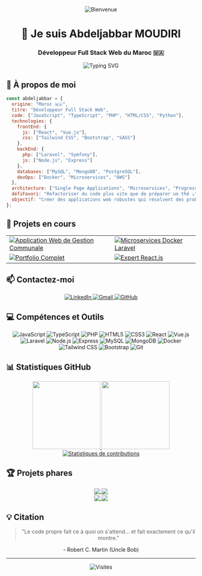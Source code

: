 <div align="center">
  <img src="https://raw.githubusercontent.com/BrunnerLivio/brunnerlivio/master/images/welcome.png" alt="Bienvenue" />
  <h1>👋 Je suis Abdeljabbar MOUDIRI</h1>
  <h3>Développeur Full Stack Web du Maroc 🇲🇦</h3>
</div>

<p align="center">
  <img src="https://readme-typing-svg.herokuapp.com?font=Fira+Code&weight=600&size=24&pause=1000&color=6C33F7&center=true&width=500&lines=Bienvenue+dans+mon+univers+digital+!;Développeur+Full+Stack+Web;Passionné+par+les+technologies+modernes;Créateur+de+solutions+innovantes" alt="Typing SVG" />
</p>

## 🚀 À propos de moi

```javascript
const abdeljabbar = {
  origine: "Maroc 🇲🇦",
  titre: "Développeur Full Stack Web",
  code: ["JavaScript", "TypeScript", "PHP", "HTML/CSS", "Python"],
  technologies: {
    frontEnd: {
      js: ["React", "Vue.js"],
      css: ["Tailwind CSS", "Bootstrap", "SASS"]
    },
    backEnd: {
      php: ["Laravel", "Symfony"],
      js: ["Node.js", "Express"]
    },
    databases: ["MySQL", "MongoDB", "PostgreSQL"],
    devOps: ["Docker", "Microservices", "AWS"]
  },
  architecture: ["Single Page Applications", "Microservices", "Progressive Web Apps"],
  défiFavori: "Refactoriser du code plus vite que de préparer un thé ☕",
  objectif: "Créer des applications web robustes qui résolvent des problèmes réels"
};
```

## 🌱 Projets en cours

<div align="center">
  <table>
    <tr>
      <td>
        <a href="#">
          <img src="https://img.shields.io/badge/Application%20Web%20de%20Gestion%20Communale-4285F4?style=for-the-badge&logo=google-chrome&logoColor=white" alt="Application Web de Gestion Communale" />
        </a>
      </td>
      <td>
        <a href="#">
          <img src="https://img.shields.io/badge/Microservices%20Docker%20Laravel-FF6C37?style=for-the-badge&logo=docker&logoColor=white" alt="Microservices Docker Laravel" />
        </a>
      </td>
    </tr>
    <tr>
      <td>
        <a href="https://Abdelmoudiri.github.io/MOUDIRI_Abdeljabbar_Portfolio/">
          <img src="https://img.shields.io/badge/Portfolio%20Complet-0A0A0A?style=for-the-badge&logo=dev.to&logoColor=white" alt="Portfolio Complet" />
        </a>
      </td>
      <td>
        <a href="#">
          <img src="https://img.shields.io/badge/Expert%20React.js-61DAFB?style=for-the-badge&logo=react&logoColor=black" alt="Expert React.js" />
        </a>
      </td>
    </tr>
  </table>
</div>

## 📫 Contactez-moi

<div align="center">
  <a href="https://www.linkedin.com/in/abdeljabbar-moudiri">
    <img src="https://img.shields.io/badge/LinkedIn-0077B5?style=for-the-badge&logo=linkedin&logoColor=white" alt="LinkedIn" />
  </a>
  <a href="mailto:abdeljabbarmoudiri17@gmail.com">
    <img src="https://img.shields.io/badge/Gmail-D14836?style=for-the-badge&logo=gmail&logoColor=white" alt="Gmail" />
  </a>
  <a href="https://github.com/Abdelmoudiri">
    <img src="https://img.shields.io/badge/GitHub-100000?style=for-the-badge&logo=github&logoColor=white" alt="GitHub" />
  </a>
</div>

## 💻 Compétences et Outils

<div align="center">
  <img src="https://img.shields.io/badge/JavaScript-F7DF1E?style=for-the-badge&logo=javascript&logoColor=black" alt="JavaScript" />
  <img src="https://img.shields.io/badge/TypeScript-007ACC?style=for-the-badge&logo=typescript&logoColor=white" alt="TypeScript" />
  <img src="https://img.shields.io/badge/PHP-777BB4?style=for-the-badge&logo=php&logoColor=white" alt="PHP" />
  <img src="https://img.shields.io/badge/HTML5-E34F26?style=for-the-badge&logo=html5&logoColor=white" alt="HTML5" />
  <img src="https://img.shields.io/badge/CSS3-1572B6?style=for-the-badge&logo=css3&logoColor=white" alt="CSS3" />
  <img src="https://img.shields.io/badge/React-20232A?style=for-the-badge&logo=react&logoColor=61DAFB" alt="React" />
  <img src="https://img.shields.io/badge/Vue.js-35495E?style=for-the-badge&logo=vue.js&logoColor=4FC08D" alt="Vue.js" />
  <img src="https://img.shields.io/badge/Laravel-FF2D20?style=for-the-badge&logo=laravel&logoColor=white" alt="Laravel" />
  <img src="https://img.shields.io/badge/Node.js-339933?style=for-the-badge&logo=node.js&logoColor=white" alt="Node.js" />
  <img src="https://img.shields.io/badge/Express-000000?style=for-the-badge&logo=express&logoColor=white" alt="Express" />
  <img src="https://img.shields.io/badge/MySQL-4479A1?style=for-the-badge&logo=mysql&logoColor=white" alt="MySQL" />
  <img src="https://img.shields.io/badge/MongoDB-4EA94B?style=for-the-badge&logo=mongodb&logoColor=white" alt="MongoDB" />
  <img src="https://img.shields.io/badge/Docker-2496ED?style=for-the-badge&logo=docker&logoColor=white" alt="Docker" />
  <img src="https://img.shields.io/badge/Tailwind_CSS-38B2AC?style=for-the-badge&logo=tailwind-css&logoColor=white" alt="Tailwind CSS" />
  <img src="https://img.shields.io/badge/Bootstrap-563D7C?style=for-the-badge&logo=bootstrap&logoColor=white" alt="Bootstrap" />
  <img src="https://img.shields.io/badge/Git-F05032?style=for-the-badge&logo=git&logoColor=white" alt="Git" />
</div>

## 📊 Statistiques GitHub

<div align="center">
  <a href="https://github.com/Abdelmoudiri">
    <img height="180em" src="https://github-readme-stats-sigma-five.vercel.app/api?username=Abdelmoudiri&show_icons=true&theme=radical&include_all_commits=true&count_private=true" />
    <img height="180em" src="https://github-readme-stats-sigma-five.vercel.app/api/top-langs/?username=Abdelmoudiri&layout=compact&langs_count=7&theme=radical" />
  </a>
</div>

<div align="center">
  <a href="https://github.com/Abdelmoudiri">
    <img src="https://github-readme-streak-stats.herokuapp.com/?user=Abdelmoudiri&theme=radical&hide_border=true" alt="Statistiques de contributions" />
  </a>
</div>

## 🏆 Projets phares

<div align="center">
  <a href="https://github.com/Abdelmoudiri/Brief-Number-2">
    <img align="center" src="https://github-readme-stats-sigma-five.vercel.app/api/pin/?username=Abdelmoudiri&repo=Brief-Number-2&theme=radical" />
  </a>
  <a href="https://github.com/Abdelmoudiri/Project-SAS">
    <img align="center" src="https://github-readme-stats-sigma-five.vercel.app/api/pin/?username=Abdelmoudiri&repo=Project-SAS&theme=radical" />
  </a>
</div>

<div align="center">
  <a href="https://github.com/Abdelmoudiri/Calcule_HTML">
    <img align="center" src="https://github-readme-stats-sigma-five.vercel.app/api/pin/?username=Abdelmoudiri&repo=Calcule_HTML&theme=radical" />
  </a>
  <a href="https://github.com/Abdelmoudiri/Html-Css-Js">
    <img align="center" src="https://github-readme-stats-sigma-five.vercel.app/api/pin/?username=Abdelmoudiri&repo=Html-Css-Js&theme=radical" />
  </a>
</div>

## 💡 Citation

<div align="center">
  <blockquote>
    "Le code propre fait ce à quoi on s'attend... et fait exactement ce qu'il montre."
  </blockquote>
  <p>- Robert C. Martin (Uncle Bob)</p>
</div>

---

<div align="center">
  <img src="https://komarev.com/ghpvc/?username=Abdelmoudiri&color=blueviolet&style=flat-square&label=Visites+du+profil" alt="Visites" />
</div>
